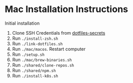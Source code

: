 # Mac Installation Instructions

Initial installation

1. Clone SSH Credentials from [dotfiles-secrets](https://github.com/zellwk/dotfiles-secrets)
2. Run `./install-zsh.sh`
3. Run `./link-dotfiles.sh`
4. Run `./mac/macos`. Restart computer
5. Run `./setup.sh`
6. Run `./mac/brew-binaries.sh`
7. Run `./shared/clone-repos.sh`
8. Run `./shared/npm.sh`
9. Run `./install-k8s.sh`
